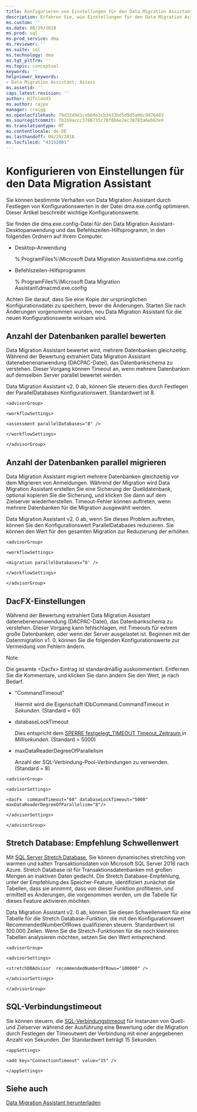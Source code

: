 ```yaml
---
title: Konfigurieren von Einstellungen für den Data Migration Assistant (SQL Server) | Microsoft-Dokumentation
description: Erfahren Sie, wie Einstellungen für den Data Migration Assistant zu konfigurieren, aktualisieren Sie die Werte in der Konfigurationsdatei
ms.custom: ''
ms.date: 08/29/2018
ms.prod: sql
ms.prod_service: dma
ms.reviewer: ''
ms.suite: sql
ms.technology: dma
ms.tgt_pltfrm: ''
ms.topic: conceptual
keywords: ''
helpviewer_keywords:
- Data Migration Assistant, Assess
ms.assetid: ''
caps.latest.revision: ''
author: HJToland3
ms.author: rajpo
manager: craigg
ms.openlocfilehash: 79d32d9d1ceb60e3cb3433bd5d9d5a06c9976403
ms.sourcegitcommit: fb269accc3786715c78f8b6e2ec38783a6eb63e9
ms.translationtype: MT
ms.contentlocale: de-DE
ms.lasthandoff: 08/29/2018
ms.locfileid: "43152801"
---
```

# <a name="configure-settings-for-data-migration-assistant"></a>Konfigurieren von Einstellungen für den Data Migration Assistant

Sie können bestimmte Verhalten von Data Migration Assistant durch Festlegen von Konfigurationswerten in der Datei dma.exe.config optimieren. Dieser Artikel beschreibt wichtige Konfigurationswerte.

Sie finden die dma.exe.config-Datei für den Data Migration Assistant-Desktopanwendung und das Befehlszeilen-Hilfsprogramm, in den folgenden Ordnern auf Ihrem Computer.

- Desktop-Anwendung

  % ProgramFiles%\\Microsoft Data Migration Assistant\\dma.exe.config

- Befehlszeilen-Hilfsprogramm

  % ProgramFiles%\\Microsoft Data Migration Assistant\\dmacmd.exe.config 

Achten Sie darauf, dass Sie eine Kopie der ursprünglichen Konfigurationsdatei zu speichern, bevor die Änderungen. Starten Sie nach Änderungen vorgenommen wurden, neu Data Migration Assistant für die neuen Konfigurationswerte wirksam wird.

## <a name="number-of-databases-to-assess-in-parallel"></a>Anzahl der Datenbanken parallel bewerten

Data Migration Assistant bewertet wird, mehrere Datenbanken gleichzeitig. Während der Bewertung extrahiert Data Migration Assistant datenebenenanwendung (DACPAC-Datei), das Datenbankschema zu verstehen. Dieser Vorgang können Timeout an, wenn mehrere Datenbanken auf demselben Server parallel bewertet werden. 

Data Migration Assistant v2. 0 ab, können Sie steuern dies durch Festlegen der ParallelDatabases Konfigurationswert. Standardwert ist 8.

```
<advisorGroup>

<workflowSettings>

<assessment parallelDatabases="8" />

</workflowSettings>

</advisorGroup>
```




## <a name="number-of-databases-to-migrate-in-parallel"></a>Anzahl der Datenbanken parallel migrieren

Data Migration Assistant migriert mehrere Datenbanken gleichzeitig vor dem Migrieren von Anmeldungen. Während der Migration wird Data Migration Assistant erstellen Sie eine Sicherung der Quelldatenbank, optional kopieren Sie die Sicherung, und klicken Sie dann auf dem Zielserver wiederherstellen. Timeout-Fehler können auftreten, wenn mehrere Datenbanken für die Migration ausgewählt werden. 

Data Migration Assistant v2. 0 ab, wenn Sie dieses Problem auftreten, können Sie den Konfigurationswert ParallelDatabases reduzieren. Sie können den Wert für den gesamten Migration zur Reduzierung der erhöhen.

```
<advisorGroup>

<workflowSettings>

<migration parallelDatabases=”8″ />

</workflowSettings>

</advisorGroup>
```


## <a name="dacfx-settings"></a>DacFX-Einstellungen

Während der Bewertung extrahiert Data Migration Assistant datenebenenanwendung (DACPAC-Datei), das Datenbankschema zu verstehen. Dieser Vorgang kann fehlschlagen, mit Timeouts für extrem große Datenbanken, oder wenn der Server ausgelastet ist. Beginnen mit der Datenmigration v1. 0, können Sie die folgenden Konfigurationswerte zur Vermeidung von Fehlern ändern. 

> [!NOTE]
> Die gesamte &lt;Dacfx&gt; Eintrag ist standardmäßig auskommentiert. Entfernen Sie die Kommentare, und klicken Sie dann ändern Sie den Wert, je nach Bedarf.

- "CommandTimeout"

   Hiermit wird die Eigenschaft IDbCommand.CommandTimeout in *Sekunden*. (Standard = 60)

- databaseLockTimeout

   Dies entspricht dem [SPERRE festgelegt\_TIMEOUT Timeout\_Zeitraum ](../t-sql/statements/set-lock-timeout-transact-sql.md) in *Millisekunden*. (Standard = 5000)

- maxDataReaderDegreeOfParallelism

   Anzahl der SQL-Verbindung-Pool-Verbindungen zu verwenden. (Standard = 8)

```
<advisorGroup>

<advisorSettings>

<dacFx  commandTimeout="60" databaseLockTimeout="5000"
maxDataReaderDegreeOfParallelism="8"/>

</advisorSettings>

</advisorGroup>
```


## <a name="stretch-database-recommendation-threshold"></a>Stretch Database: Empfehlung Schwellenwert

Mit [SQL Server Stretch Database](https://docs.microsoft.com/sql/sql-server/stretch-database/stretch-database), Sie können dynamisches stretching von warmen und kalten Transaktionsdaten von Microsoft SQL Server 2016 nach Azure. Stretch Database ist für Transaktionsdatenbanken mit großen Mengen an inaktiven Daten gedacht. Die Stretch Database-Empfehlung, unter der Empfehlung des Speicher-Feature, identifiziert zunächst die Tabellen, dass sie annimmt, dass von dieser Funktion profitieren, und ermittelt es Änderungen, die vorgenommen werden, um die Tabelle für dieses Feature aktivieren möchten.

Data Migration Assistant v2. 0 ab, können Sie diesen Schwellenwert für eine Tabelle für die Stretch Database-Funktion, die mit den Konfigurationswert RecommendedNumberOfRows qualifizieren steuern. Standardwert ist 100.000 Zeilen. Wenn Sie die Stretch-Funktionen für die noch kleineren Tabellen analysieren möchten, setzen Sie den Wert entsprechend.

```
<advisorGroup>

<advisorSettings>

<stretchDBAdvisor  recommendedNumberOfRows="100000" />

</advisorSettings>

</advisorGroup>
```


## <a name="sql-connection-timeout"></a>SQL-Verbindungstimeout

Sie können steuern, die [SQL-Verbindungstimeout](https://msdn.microsoft.com/library/system.data.sqlclient.sqlconnection.connectiontimeout(v=vs.110).aspx) für Instanzen von Quell- und Zielserver während der Ausführung eine Bewertung oder die Migration durch Festlegen der Timeoutwert der Verbindung mit einer angegebenen Anzahl von Sekunden. Der Standardwert beträgt 15 Sekunden.

```
<appSettings>

<add key="ConnectionTimeout" value="15" />

</appSettings>
```


## <a name="see-also"></a>Siehe auch

[Data Migration Assistant herunterladen](https://www.microsoft.com/download/details.aspx?id=53595)
